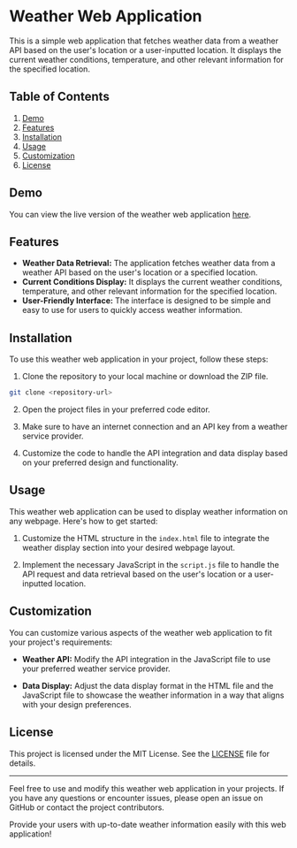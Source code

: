 # Weather Web Application

This is a simple web application that fetches weather data from a weather API based on the user's location or a user-inputted location. It displays the current weather conditions, temperature, and other relevant information for the specified location.

## Table of Contents

1. [Demo](#demo)
2. [Features](#features)
3. [Installation](#installation)
4. [Usage](#usage)
5. [Customization](#customization)
6. [License](#license)

## Demo

You can view the live version of the weather web application [here](https://prodweather.netlify.app/).

## Features

- **Weather Data Retrieval:** The application fetches weather data from a weather API based on the user's location or a specified location.
- **Current Conditions Display:** It displays the current weather conditions, temperature, and other relevant information for the specified location.
- **User-Friendly Interface:** The interface is designed to be simple and easy to use for users to quickly access weather information.

## Installation

To use this weather web application in your project, follow these steps:

1. Clone the repository to your local machine or download the ZIP file.

```bash
git clone <repository-url>
```

2. Open the project files in your preferred code editor.

3. Make sure to have an internet connection and an API key from a weather service provider.

4. Customize the code to handle the API integration and data display based on your preferred design and functionality.

## Usage

This weather web application can be used to display weather information on any webpage. Here's how to get started:

1. Customize the HTML structure in the `index.html` file to integrate the weather display section into your desired webpage layout.

2. Implement the necessary JavaScript in the `script.js` file to handle the API request and data retrieval based on the user's location or a user-inputted location.


## Customization

You can customize various aspects of the weather web application to fit your project's requirements:

- **Weather API:** Modify the API integration in the JavaScript file to use your preferred weather service provider.

- **Data Display:** Adjust the data display format in the HTML file and the JavaScript file to showcase the weather information in a way that aligns with your design preferences.

## License

This project is licensed under the MIT License. See the [LICENSE](LICENSE) file for details.

---

Feel free to use and modify this weather web application in your projects. If you have any questions or encounter issues, please open an issue on GitHub or contact the project contributors.

Provide your users with up-to-date weather information easily with this web application!
